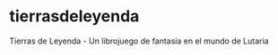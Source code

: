 tierrasdeleyenda
================

Tierras de Leyenda - Un librojuego de fantasía en el mundo de Lutaria